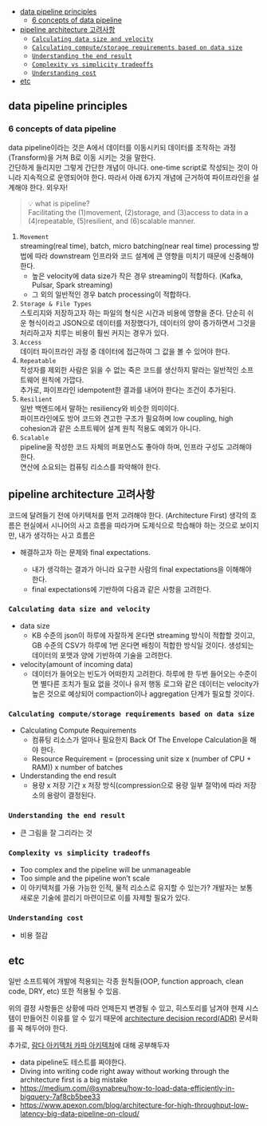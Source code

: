 <!-- @import "[TOC]" {cmd="toc" depthFrom=1 depthTo=6 orderedList=false} -->
<!-- code_chunk_output -->

- [data pipeline principles](#data-pipeline-principles)
  - [6 concepts of data pipeline](#6-concepts-of-data-pipeline)
- [pipeline architecture 고려사항](#pipeline-architecture-고려사항)
  - [`Calculating data size and velocity`](#calculating-data-size-and-velocity)
  - [`Calculating compute/storage requirements based on data size`](#calculating-computestorage-requirements-based-on-data-size)
  - [`Understanding the end result`](#understanding-the-end-result)
  - [`Complexity vs simplicity tradeoffs`](#complexity-vs-simplicity-tradeoffs)
  - [`Understanding cost`](#understanding-cost)
- [etc](#etc)

<!-- /code_chunk_output -->

## data pipeline principles

### 6 concepts of data pipeline

data pipeline이라는 것은 A에서 데이터를 이동시키되 데이터를 조작하는 과정(Transform)을 거쳐 B로 이동 시키는 것을 말한다.  
간단하게 들리지만 그렇게 간단한 개념이 아니다. one-time script로 작성되는 것이 아니라 지속적으로 운영되어야 한다.
따라서 아래 6가지 개념에 근거하여 파이프라인을 설계해야 한다. 외우자!

> 💡 what is pipeline?  
> Facilitating the (1)movement, (2)storage, and (3)access to data in a (4)repeatable, (5)resilient, and (6)scalable manner.

1. `Movement`  
   streaming(real time), batch, micro batching(near real time)
   processing 방법에 따라 downstream 인프라와 코드 설계에 큰 영향을 미치기 때문에 신중해야 한다.
   - 높은 velocity에 data size가 작은 경우 streaming이 적합하다. (Kafka, Pulsar, Spark streaming)
   - 그 외의 일반적인 경우 batch processing이 적합하다.
2. `Storage & File Types`  
   스토리지와 저장하고자 하는 파일의 형식은 시간과 비용에 영향을 준다. 단순히 쉬운 형식이라고 JSON으로 데이터를 저장했다가, 데이터의 양이 증가하면서 그것을 처리하고자 치루는 비용이 훨씬 커지는 경우가 있다.
3. `Access`  
   데이터 파이프라인 과정 중 데이터에 접근하여 그 값을 볼 수 있어야 한다.
4. `Repeatable`  
   작성자를 제외한 사람은 읽을 수 없는 죽은 코드를 생산하지 말라는 일반적인 소프트웨어 원칙에 가깝다.  
   추가로, 파이프라인 idempotent한 결과를 내어야 한다는 조건이 추가된다.
5. `Resilient`  
   일반 백엔드에서 말하는 resiliency와 비슷한 의미이다.  
   파이프라인에도 방어 코드와 견고한 구조가 필요하며 low coupling, high cohesion과 같은 소프트웨어 설계 원칙 적용도 예외가 아니다.
6. `Scalable`  
   pipeline을 작성한 코드 자체의 퍼포먼스도 좋아야 하며, 인프라 구성도 고려해야 한다.  
   연산에 소요되는 컴퓨팅 리소스를 파악해야 한다.

## pipeline architecture 고려사항

코드에 달려들기 전에 아키텍처를 먼저 고려해야 한다. (Architecture First)
생각의 흐름은 현실에서 시니어의 사고 흐름을 따라가며 도제식으로 학습해야 하는 것으로 보이지만, 내가 생각하는 사고 흐름은

- 해결하고자 하는 문제와 final expectations.

  - 내가 생각하는 결과가 아니라 요구한 사람의 final expectations을 이해해야 한다.
  - final expectations에 기반하여 다음과 같은 사항을 고려한다.

### `Calculating data size and velocity`

- data size
  - KB 수준의 json이 하루에 자잘하게 온다면 streaming 방식이 적합할 것이고, GB 수준의 CSV가 하루에 1번 온다면 배칭이 적합한 방식일 것이다. 생성되는 데이터의 포맷과 양에 기반하여 기술을 고려한다.
- velocity(amount of incoming data)
  - 데이터가 들어오는 빈도가 어떠한지 고려한다. 하루에 한 두번 들어오는 수준이면 별다른 조치가 필요 없을 것이나 유저 행동 로그와 같은 데이터는 velocity가 높은 것으로 예상되어 compaction이나 aggregation 단계가 필요할 것이다.

### `Calculating compute/storage requirements based on data size`

- Calculating Compute Requirements
  - 컴퓨팅 리소스가 얼마나 필요한지 Back Of The Envelope Calculation을 해야 한다.
  - Resource Requirement = (processing unit size x (number of CPU + RAM)) x number of batches
- Understanding the end result
  - 용량 x 저장 기간 x 저장 방식(compression으로 용량 일부 절약)에 따라 저장소의 용량이 결정된다.

### `Understanding the end result`

- 큰 그림을 잘 그리라는 것

### `Complexity vs simplicity tradeoffs`

- Too complex and the pipeline will be unmanageable
- Too simple and the pipeline won’t scale
- 이 아키텍처를 가용 가능한 인적, 물적 리소스로 유지할 수 있는가? 개발자는 보통 새로운 기술에 끌리기 마련이므로 이를 자제할 필요가 있다.

### `Understanding cost`

- 비용 절감

## etc

일반 소프트웨어 개발에 적용되는 각종 원칙들(OOP, function approach, clean code, DRY, etc) 또한 적용될 수 있음.

위의 결정 사항들은 상황에 따라 언제든지 변경될 수 있고, 히스토리를 남겨야 현재 시스템이 만들어진 이유를 알 수 있기 때문에 [architecture decision record(ADR)](https://github.com/joelparkerhenderson/architecture-decision-record) 문서화를 꼭 해두어야 한다.

추가로, [람다 아키텍처 카파 아키텍처](https://towardsdatascience.com/a-brief-introduction-to-two-data-processing-architectures-lambda-and-kappa-for-big-data-4f35c28005bb)에 대해 공부해두자

- data pipeline도 테스트를 짜야한다.
- Diving into writing code right away without working through the architecture first is a big mistake
- https://medium.com/@synabreu/how-to-load-data-efficiently-in-bigquery-7af8cb5bee33
- https://www.apexon.com/blog/architecture-for-high-throughput-low-latency-big-data-pipeline-on-cloud/
